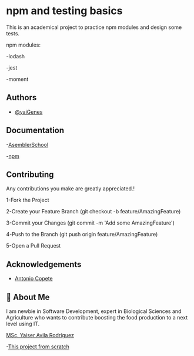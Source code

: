 
# npm and testing basics

This is an academical project to practice npm modules and design some tests.

npm modules:

-lodash

-jest

-moment 




## Authors

- [@yaiGenes](https://www.github.com/yaiGenes)

  
## Documentation

-[AsemblerSchool](https://github.com/assembler-school/npm-and-testing-basics)

-[npm](https://www.npmjs.com/)



  
## Contributing

Any contributions you make are greatly appreciated.!

1-Fork the Project

2-Create your Feature Branch (git checkout -b feature/AmazingFeature)

3-Commit your Changes (git commit -m 'Add some AmazingFeature')

4-Push to the Branch (git push origin feature/AmazingFeature)

5-Open a Pull Request

  
## Acknowledgements

 - [Antonio Copete](https://github.com/AntonioCopete)

## 🚀 About Me
I am newbie in Software Development, expert in Biological Sciences and Agriculture who wants to contribute boosting the food production to a next level using IT.

[MSc. Yaiser Avila Rodríguez](https://github.com/YaiGenes)

-[This project from scratch](https://github.com/YaiGenes/playWithJestByMyOwn.git)
  